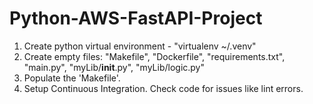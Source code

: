 # Python-AWS-FastAPI-Project

1. Create python virtual environment - "virtualenv ~/.venv"
2. Create empty files: 
    "Makefile", "Dockerfile", "requirements.txt", "main.py", "myLib/__init__.py", "myLib/logic.py"
3. Populate the 'Makefile'.
4. Setup Continuous Integration. Check code for issues like lint errors.